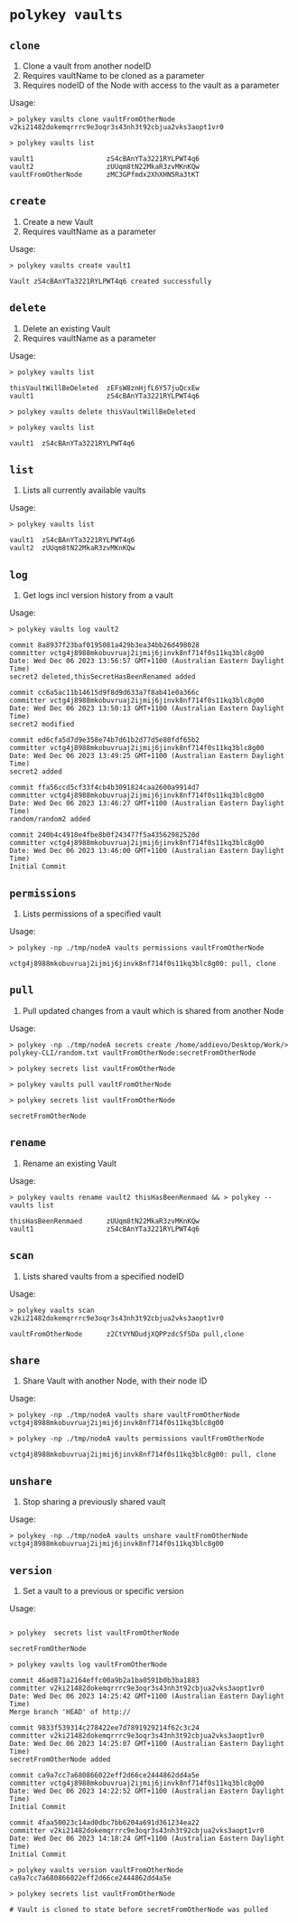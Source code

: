 # `polykey vaults`

## `clone`
1. Clone a vault from another nodeID
2. Requires vaultName to be cloned as a parameter
3. Requires nodeID of the Node with access to the vault as a parameter

Usage:

```shell
> polykey vaults clone vaultFromOtherNode v2ki21482dokemqrrrc9e3oqr3s43nh3t92cbjua2vks3aopt1vr0

> polykey vaults list

vault1                  zS4cBAnYTa3221RYLPWT4q6
vault2                  zUUqm8tN22MkaR3zvMKnKQw
vaultFromOtherNode      zMC3GPfmdx2XhXHN5Ra3tKT
```


## `create`
1. Create a new Vault
2. Requires vaultName as a parameter


Usage:

```shell
> polykey vaults create vault1

Vault zS4cBAnYTa3221RYLPWT4q6 created successfully
```

## `delete`
1. Delete an existing Vault
2. Requires vaultName as a parameter

Usage:

```shell
> polykey vaults list

thisVaultWillBeDeleted  zEFsW8znHjfL6Y57juQcxEw
vault1                  zS4cBAnYTa3221RYLPWT4q6

> polykey vaults delete thisVaultWillBeDeleted

> polykey vaults list

vault1  zS4cBAnYTa3221RYLPWT4q6
```

## `list`
1. Lists all currently available vaults

Usage:

```shell
> polykey vaults list

vault1  zS4cBAnYTa3221RYLPWT4q6
vault2  zUUqm8tN22MkaR3zvMKnKQw
```

## `log`
1. Get logs incl version history from a vault

Usage:

```shell
> polykey vaults log vault2

commit 8a8937f23baf0195081a429b3ea34bb26d498028
committer vctg4j8988mkobuvruaj2ijmij6jinvk8nf714f0s11kq3blc8g00
Date: Wed Dec 06 2023 13:56:57 GMT+1100 (Australian Eastern Daylight Time)
secret2 deleted,thisSecretHasBeenRenamed added

commit cc6a5ac11b14615d9f8d9d633a7f8ab41e0a366c
committer vctg4j8988mkobuvruaj2ijmij6jinvk8nf714f0s11kq3blc8g00
Date: Wed Dec 06 2023 13:50:13 GMT+1100 (Australian Eastern Daylight Time)
secret2 modified

commit ed6cfa5d7d9e358e74b7d61b2d77d5e80fdf65b2
committer vctg4j8988mkobuvruaj2ijmij6jinvk8nf714f0s11kq3blc8g00
Date: Wed Dec 06 2023 13:49:25 GMT+1100 (Australian Eastern Daylight Time)
secret2 added

commit ffa56ccd5cf33f4cb4b3091824caa2600a9914d7
committer vctg4j8988mkobuvruaj2ijmij6jinvk8nf714f0s11kq3blc8g00
Date: Wed Dec 06 2023 13:46:27 GMT+1100 (Australian Eastern Daylight Time)
random/random2 added

commit 240b4c4910e4fbe8b0f243477f5a43562982520d
committer vctg4j8988mkobuvruaj2ijmij6jinvk8nf714f0s11kq3blc8g00
Date: Wed Dec 06 2023 13:46:00 GMT+1100 (Australian Eastern Daylight Time)
Initial Commit
```

## `permissions`
1. Lists permissions of a specified vault

Usage:

```shell
> polykey -np ./tmp/nodeA vaults permissions vaultFromOtherNode

vctg4j8988mkobuvruaj2ijmij6jinvk8nf714f0s11kq3blc8g00: pull, clone
```

## `pull`
1. Pull updated changes from a vault which is shared from another Node

Usage:

```shell
> polykey -np ./tmp/nodeA secrets create /home/addievo/Desktop/Work/> polykey-CLI/random.txt vaultFromOtherNode:secretFromOtherNode

> polykey secrets list vaultFromOtherNode

> polykey vaults pull vaultFromOtherNode

> polykey secrets list vaultFromOtherNode

secretFromOtherNode
```

## `rename`
1. Rename an existing Vault

Usage:

```shell
> polykey vaults rename vault2 thisHasBeenRenmaed && > polykey -- vaults list

thisHasBeenRenmaed      zUUqm8tN22MkaR3zvMKnKQw
vault1                  zS4cBAnYTa3221RYLPWT4q6
```

## `scan`
1. Lists shared vaults from a specified nodeID

Usage:

```shell
> polykey vaults scan v2ki21482dokemqrrrc9e3oqr3s43nh3t92cbjua2vks3aopt1vr0

vaultFromOtherNode      z2CtVYNDudjXQPPzdcSfSDa pull,clone
```

## `share`
1. Share Vault with another Node, with their node ID

Usage:

```shell
> polykey -np ./tmp/nodeA vaults share vaultFromOtherNode vctg4j8988mkobuvruaj2ijmij6jinvk8nf714f0s11kq3blc8g00

> polykey -np ./tmp/nodeA vaults permissions vaultFromOtherNode

vctg4j8988mkobuvruaj2ijmij6jinvk8nf714f0s11kq3blc8g00: pull, clone
```

## `unshare`
1. Stop sharing a previously shared vault

Usage:

```shell
> polykey -np ./tmp/nodeA vaults unshare vaultFromOtherNode vctg4j8988mkobuvruaj2ijmij6jinvk8nf714f0s11kq3blc8g00
```

## `version`
1. Set a vault to a previous or specific version

Usage:

```shell

> polykey  secrets list vaultFromOtherNode

secretFromOtherNode

> polykey vaults log vaultFromOtherNode

commit 46ad871a2164effc00a9b2a1ba0591b0b3ba1883
committer v2ki21482dokemqrrrc9e3oqr3s43nh3t92cbjua2vks3aopt1vr0
Date: Wed Dec 06 2023 14:25:42 GMT+1100 (Australian Eastern Daylight Time)
Merge branch 'HEAD' of http://

commit 9833f539314c278422ee7d7891929214f62c3c24
committer v2ki21482dokemqrrrc9e3oqr3s43nh3t92cbjua2vks3aopt1vr0
Date: Wed Dec 06 2023 14:25:07 GMT+1100 (Australian Eastern Daylight Time)
secretFromOtherNode added

commit ca9a7cc7a680866022eff2d66ce2444862dd4a5e
committer vctg4j8988mkobuvruaj2ijmij6jinvk8nf714f0s11kq3blc8g00
Date: Wed Dec 06 2023 14:22:52 GMT+1100 (Australian Eastern Daylight Time)
Initial Commit

commit 4faa50023c14ad0dbc7bb6204a691d361234ea22
committer v2ki21482dokemqrrrc9e3oqr3s43nh3t92cbjua2vks3aopt1vr0
Date: Wed Dec 06 2023 14:18:24 GMT+1100 (Australian Eastern Daylight Time)
Initial Commit

> polykey vaults version vaultFromOtherNode ca9a7cc7a680866022eff2d66ce2444862dd4a5e

> polykey secrets list vaultFromOtherNode

# Vault is cloned to state before secretFromOtherNode was pulled
```
